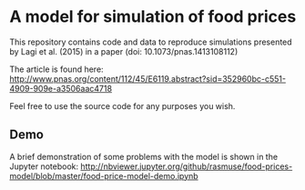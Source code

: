 # A model for simulation of food prices

This repository contains code and data to reproduce simulations presented by Lagi et al. (2015) in a paper (doi: 10.1073/pnas.1413108112)

The article is found here: http://www.pnas.org/content/112/45/E6119.abstract?sid=352960bc-c551-4909-909e-a3506aac4718

Feel free to use the source code for any purposes you wish.

## Demo

A brief demonstration of some problems with the model is shown in the Jupyter notebook: http://nbviewer.jupyter.org/github/rasmuse/food-prices-model/blob/master/food-price-model-demo.ipynb
